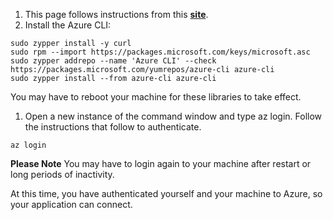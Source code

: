 
1.  This page follows instructions from this **[site](https://docs.microsoft.com/en-us/cli/azure/install-azure-cli-zypper?view=azure-cli-latest)**.
1.  Install the Azure CLI:

```terminal
sudo zypper install -y curl
sudo rpm --import https://packages.microsoft.com/keys/microsoft.asc
sudo zypper addrepo --name 'Azure CLI' --check https://packages.microsoft.com/yumrepos/azure-cli azure-cli
sudo zypper install --from azure-cli azure-cli
```

You may have to reboot your machine for these libraries to take effect.

1.  Open a new instance of the command window and type az login. Follow the instructions that follow to authenticate.

```terminal
az login
```

**Please Note** You may have to login again to your machine after restart or long periods of inactivity.

At this time, you have authenticated yourself and your machine to Azure, so your application can connect. 